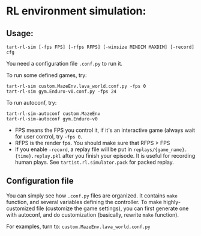 # RL environment simulation:

## Usage:

```
tart-rl-sim [-fps FPS] [-rfps RFPS] [-winsize MINDIM MAXDIM] [-record] cfg
```

You need a configuration file `.conf.py` to run it.

To run some defined games, try:
```
tart-rl-sim custom.MazeEnv.lava_world.conf.py -fps 0
tart-rl-sim gym.Enduro-v0.conf.py -fps 24
```

To run autoconf, try:
```
tart-rl-sim-autoconf custom.MazeEnv
tart-rl-sim-autoconf gym.Enduro-v0
```

+ FPS means the FPS you control it, if it's an interactive game (always wait for user control, try `-fps 0`.
+ RFPS is the render fps. You should make sure that RFPS > FPS
+ If you enable `-record`, a replay file will be put in `replays/{game_name}.{time}.replay.pkl` after you finish your
episode. It is useful for recording human plays. See `tartist.rl.simulator.pack` for packed replay.

## Configuration file

You can simply see how `.conf.py` files are organized. It contains `make` function, and several variables defining
the controller. To make highly-customized file (customize the game settings), you can first generate one with autoconf,
and do customization (basically, rewrite `make` function).

For examples, turn to: `custom.MazeEnv.lava_world.conf.py`
